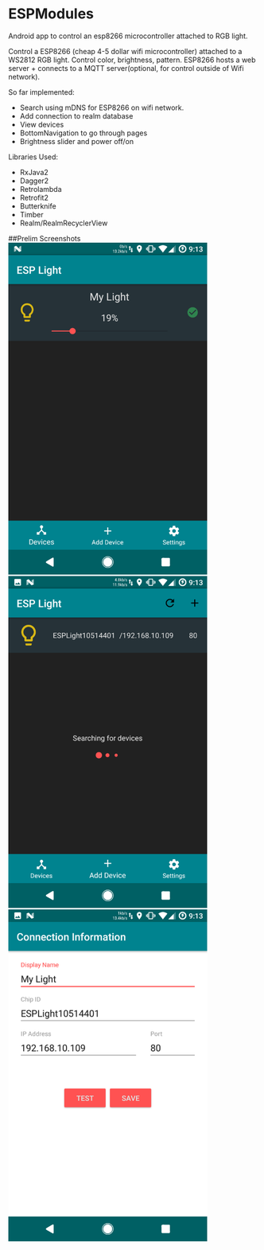 # ESPModules
Android app to control an esp8266 microcontroller attached to RGB light.

Control a ESP8266 (cheap 4-5 dollar wifi microcontroller) attached to a WS2812 RGB light.
Control color, brightness, pattern.
ESP8266 hosts a web server + connects to a MQTT server(optional, for control outside of Wifi network). 

So far implemented: 
 - Search using mDNS for ESP8266 on wifi network.
 - Add connection to realm database
 - View devices 
 - BottomNavigation to go through pages
 - Brightness slider and power off/on


Libraries Used:
 - RxJava2
 - Dagger2
 - Retrolambda
 - Retrofit2
 - Butterknife
 - Timber
 - Realm/RealmRecyclerView

 ##Prelim Screenshots
 <img src="/screenshots/Screenshot_20170220-211327.png" alt="image" width="400">
 <img src="/screenshots/Screenshot_20170220-211337.png" alt="image" width="400">
 <img src="/screenshots/Screenshot_20170220-211346.png" alt="image" width="400">
